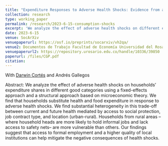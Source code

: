 ```yaml
---
title: "Expenditure Responses to Adverse Health Shocks: Evidence from a Panel of Colombian Households"
collection: research
type: working_paper
permalink: /research/2023-6-15-consumption-shocks
excerpt: 'We analyze the effect of adverse health shocks on different expenditure shares. We find that households engage in substitution between health expenditures and food expenditures. We also find important heterogeneity in this trade-off between present health and future health mediated by access to social protection, job contract type, and location (urban-rural).'
date: 2023-6-15
venue: SocArXiv
venuepaperurl: https://osf.io/preprints/socarxiv/vh2qa/
venue2: Documentos de Trabajo Facultad de Economía Universidad del Rosario
venuepaperurl2: https://repository.urosario.edu.co/handle/10336/39850
paperurl: /files/CGP.pdf
citation: 
---
```

With [Darwin Cortés](https://http://www.urosario.edu.co/Profesores/Listado-de-profesores/C/Cortes-Cortes-Darwin/) and Andrés Gallegos

Abstract: We analyze the effect of adverse health shocks on households’ expenditure shares in different good categories using a fixed-effects approach and a structural approach based on microeconomic theory. We find that households substitute health and food expenditure in response to adverse health shocks. We find substantial heterogeneity in this trade-off between current and future health mediated by access to social protection, job contract type, and location (urban-rural). Households from rural areas –where household heads are more likely to hold informal jobs and lack access to safety nets– are more vulnerable
than others. Our findings suggest that access to formal employment and a higher quality of local institutions can help mitigate the negative consequences of health shocks.


